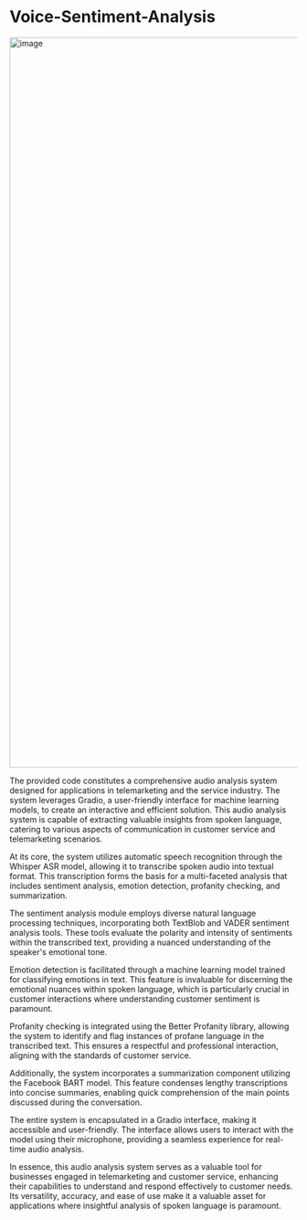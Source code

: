 # Voice-Sentiment-Analysis

<img width="1279" alt="image" src="https://github.com/punyamodi/Voice-Sentiment-Analysis-BERT/assets/68418104/2e43586a-8807-4de6-ac74-03b341853d89">


The provided code constitutes a comprehensive audio analysis system designed for applications in telemarketing and the service industry. The system leverages Gradio, a user-friendly interface for machine learning models, to create an interactive and efficient solution. This audio analysis system is capable of extracting valuable insights from spoken language, catering to various aspects of communication in customer service and telemarketing scenarios.

At its core, the system utilizes automatic speech recognition through the Whisper ASR model, allowing it to transcribe spoken audio into textual format. This transcription forms the basis for a multi-faceted analysis that includes sentiment analysis, emotion detection, profanity checking, and summarization.

The sentiment analysis module employs diverse natural language processing techniques, incorporating both TextBlob and VADER sentiment analysis tools. These tools evaluate the polarity and intensity of sentiments within the transcribed text, providing a nuanced understanding of the speaker's emotional tone.

Emotion detection is facilitated through a machine learning model trained for classifying emotions in text. This feature is invaluable for discerning the emotional nuances within spoken language, which is particularly crucial in customer interactions where understanding customer sentiment is paramount.

Profanity checking is integrated using the Better Profanity library, allowing the system to identify and flag instances of profane language in the transcribed text. This ensures a respectful and professional interaction, aligning with the standards of customer service.

Additionally, the system incorporates a summarization component utilizing the Facebook BART model. This feature condenses lengthy transcriptions into concise summaries, enabling quick comprehension of the main points discussed during the conversation.

The entire system is encapsulated in a Gradio interface, making it accessible and user-friendly. The interface allows users to interact with the model using their microphone, providing a seamless experience for real-time audio analysis.

In essence, this audio analysis system serves as a valuable tool for businesses engaged in telemarketing and customer service, enhancing their capabilities to understand and respond effectively to customer needs. Its versatility, accuracy, and ease of use make it a valuable asset for applications where insightful analysis of spoken language is paramount.
